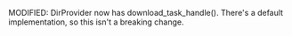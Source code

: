 MODIFIED: DirProvider now has download_task_handle().
          There's a default implementation, so this isn't a breaking change.

